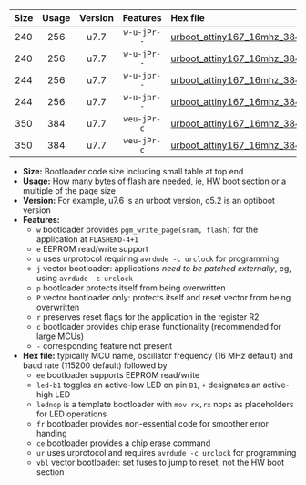 |Size|Usage|Version|Features|Hex file|
|:-:|:-:|:-:|:-:|:--|
|240|256|u7.7|`w-u-jPr--`|[urboot_attiny167_16mhz_38400bps_led+b1_ur_vbl.hex](https://raw.githubusercontent.com/stefanrueger/urboot.hex/main/mcus/attiny167/fcpu_16mhz/38400_bps/urboot_attiny167_16mhz_38400bps_led+b1_ur_vbl.hex)|
|240|256|u7.7|`w-u-jPr--`|[urboot_attiny167_16mhz_38400bps_lednop_ur_vbl.hex](https://raw.githubusercontent.com/stefanrueger/urboot.hex/main/mcus/attiny167/fcpu_16mhz/38400_bps/urboot_attiny167_16mhz_38400bps_lednop_ur_vbl.hex)|
|244|256|u7.7|`w-u-jpr--`|[urboot_attiny167_16mhz_38400bps_led+b1_fr_ur_vbl.hex](https://raw.githubusercontent.com/stefanrueger/urboot.hex/main/mcus/attiny167/fcpu_16mhz/38400_bps/urboot_attiny167_16mhz_38400bps_led+b1_fr_ur_vbl.hex)|
|244|256|u7.7|`w-u-jpr--`|[urboot_attiny167_16mhz_38400bps_lednop_fr_ur_vbl.hex](https://raw.githubusercontent.com/stefanrueger/urboot.hex/main/mcus/attiny167/fcpu_16mhz/38400_bps/urboot_attiny167_16mhz_38400bps_lednop_fr_ur_vbl.hex)|
|350|384|u7.7|`weu-jPr-c`|[urboot_attiny167_16mhz_38400bps_ee_led+b1_fr_ce_ur_vbl.hex](https://raw.githubusercontent.com/stefanrueger/urboot.hex/main/mcus/attiny167/fcpu_16mhz/38400_bps/urboot_attiny167_16mhz_38400bps_ee_led+b1_fr_ce_ur_vbl.hex)|
|350|384|u7.7|`weu-jPr-c`|[urboot_attiny167_16mhz_38400bps_ee_lednop_fr_ce_ur_vbl.hex](https://raw.githubusercontent.com/stefanrueger/urboot.hex/main/mcus/attiny167/fcpu_16mhz/38400_bps/urboot_attiny167_16mhz_38400bps_ee_lednop_fr_ce_ur_vbl.hex)|

- **Size:** Bootloader code size including small table at top end
- **Usage:** How many bytes of flash are needed, ie, HW boot section or a multiple of the page size
- **Version:** For example, u7.6 is an urboot version, o5.2 is an optiboot version
- **Features:**
  + `w` bootloader provides `pgm_write_page(sram, flash)` for the application at `FLASHEND-4+1`
  + `e` EEPROM read/write support
  + `u` uses urprotocol requiring `avrdude -c urclock` for programming
  + `j` vector bootloader: applications *need to be patched externally*, eg, using `avrdude -c urclock`
  + `p` bootloader protects itself from being overwritten
  + `P` vector bootloader only: protects itself and reset vector from being overwritten
  + `r` preserves reset flags for the application in the register R2
  + `c` bootloader provides chip erase functionality (recommended for large MCUs)
  + `-` corresponding feature not present
- **Hex file:** typically MCU name, oscillator frequency (16 MHz default) and baud rate (115200 default) followed by
  + `ee` bootloader supports EEPROM read/write
  + `led-b1` toggles an active-low LED on pin `B1`, `+` designates an active-high LED
  + `lednop` is a template bootloader with `mov rx,rx` nops as placeholders for LED operations
  + `fr` bootloader provides non-essential code for smoother error handing
  + `ce` bootloader provides a chip erase command
  + `ur` uses urprotocol and requires `avrdude -c urclock` for programming
  + `vbl` vector bootloader: set fuses to jump to reset, not the HW boot section
